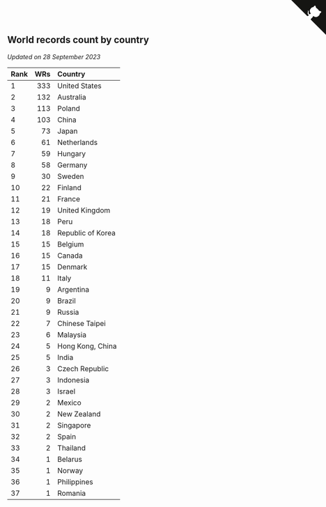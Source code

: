 ## World records count by country

*Updated on 28 September 2023*

| Rank | WRs | Country |
| :--- | ---: | :--- |
| 1 | 333 | United States |
| 2 | 132 | Australia |
| 3 | 113 | Poland |
| 4 | 103 | China |
| 5 | 73 | Japan |
| 6 | 61 | Netherlands |
| 7 | 59 | Hungary |
| 8 | 58 | Germany |
| 9 | 30 | Sweden |
| 10 | 22 | Finland |
| 11 | 21 | France |
| 12 | 19 | United Kingdom |
| 13 | 18 | Peru |
| 14 | 18 | Republic of Korea |
| 15 | 15 | Belgium |
| 16 | 15 | Canada |
| 17 | 15 | Denmark |
| 18 | 11 | Italy |
| 19 | 9 | Argentina |
| 20 | 9 | Brazil |
| 21 | 9 | Russia |
| 22 | 7 | Chinese Taipei |
| 23 | 6 | Malaysia |
| 24 | 5 | Hong Kong, China |
| 25 | 5 | India |
| 26 | 3 | Czech Republic |
| 27 | 3 | Indonesia |
| 28 | 3 | Israel |
| 29 | 2 | Mexico |
| 30 | 2 | New Zealand |
| 31 | 2 | Singapore |
| 32 | 2 | Spain |
| 33 | 2 | Thailand |
| 34 | 1 | Belarus |
| 35 | 1 | Norway |
| 36 | 1 | Philippines |
| 37 | 1 | Romania |


<a href="https://github.com/JustinTimeCuber/wca_statistics" class="github-corner" aria-label="View source on Github"><svg width="80" height="80" viewBox="0 0 250 250" style="fill:#151513; color:#fff; position: absolute; top: 0; border: 0; right: 0;" aria-hidden="true"><path d="M0,0 L115,115 L130,115 L142,142 L250,250 L250,0 Z"></path><path d="M128.3,109.0 C113.8,99.7 119.0,89.6 119.0,89.6 C122.0,82.7 120.5,78.6 120.5,78.6 C119.2,72.0 123.4,76.3 123.4,76.3 C127.3,80.9 125.5,87.3 125.5,87.3 C122.9,97.6 130.6,101.9 134.4,103.2" fill="currentColor" style="transform-origin: 130px 106px;" class="octo-arm"></path><path d="M115.0,115.0 C114.9,115.1 118.7,116.5 119.8,115.4 L133.7,101.6 C136.9,99.2 139.9,98.4 142.2,98.6 C133.8,88.0 127.5,74.4 143.8,58.0 C148.5,53.4 154.0,51.2 159.7,51.0 C160.3,49.4 163.2,43.6 171.4,40.1 C171.4,40.1 176.1,42.5 178.8,56.2 C183.1,58.6 187.2,61.8 190.9,65.4 C194.5,69.0 197.7,73.2 200.1,77.6 C213.8,80.2 216.3,84.9 216.3,84.9 C212.7,93.1 206.9,96.0 205.4,96.6 C205.1,102.4 203.0,107.8 198.3,112.5 C181.9,128.9 168.3,122.5 157.7,114.1 C157.9,116.9 156.7,120.9 152.7,124.9 L141.0,136.5 C139.8,137.7 141.6,141.9 141.8,141.8 Z" fill="currentColor" class="octo-body"></path></svg></a><style>.github-corner:hover .octo-arm{animation:octocat-wave 560ms ease-in-out}@keyframes octocat-wave{0%,100%{transform:rotate(0)}20%,60%{transform:rotate(-25deg)}40%,80%{transform:rotate(10deg)}}@media (max-width:500px){.github-corner:hover .octo-arm{animation:none}.github-corner .octo-arm{animation:octocat-wave 560ms ease-in-out}}</style>
